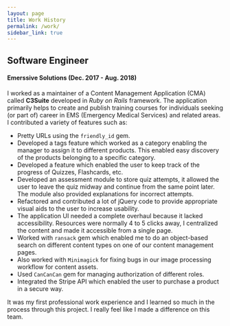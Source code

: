 ```yaml
---
layout: page
title: Work History
permalink: /work/
sidebar_link: true
---
```


## Software Engineer
#### Emerssive Solutions (Dec. 2017 - Aug. 2018)
I worked as a maintainer of a Content Management Application (CMA) called <strong>C3Suite</strong> developed in <em>Ruby on Rails</em> framework. The application primarily helps to create and publish training courses for individuals seeking (or part of) career in EMS (Emergency Medical Services) and related areas.
I contributed a variety of features such as:
* Pretty URLs using the `friendly_id` gem. 
* Developed a tags feature which worked as a category enabling the manager to assign it to different products. This enabled easy discovery of the products belonging to a specific category.
* Developed a feature which enabled the user to keep track of the progress of Quizzes, Flashcards, etc.
* Developed an assessment module to store quiz attempts, it allowed the user to leave the quiz midway and continue from the same point later. The module also provided explanations for incorrect attempts.
* Refactored and contributed a lot of jQuery code to provide appropriate visual aids to the user to increase usability.
* The application UI needed a complete overhaul because it lacked accessibility. Resources were normally 4 to 5 clicks away, I centralized the content and made it accessible from a single page.
* Worked with `ransack` gem which enabled me to do an object-based search on different content types on one of our content management pages.
* Also worked with `Minimagick` for fixing bugs in our image processing workflow for content assets. 
* Used `CanCanCan` gem for managing authorization of different roles. 
* Integrated the Stripe API which enabled the user to purchase a product in a secure way. 

It was my first professional work experience and I learned so much in the process through this project. I really feel like I made a difference on this team.
